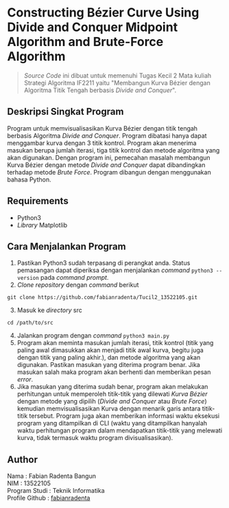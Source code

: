 # Constructing Bézier Curve Using Divide and Conquer Midpoint Algorithm and Brute-Force Algorithm
> *Source Code* ini dibuat untuk memenuhi Tugas Kecil 2 Mata kuliah Strategi Algoritma IF2211 yaitu "Membangun Kurva Bézier dengan Algoritma Titik Tengah berbasis *Divide and Conquer*".

## Deskripsi Singkat Program
Program untuk memvisualisasikan Kurva Bézier dengan titik tengah berbasis Algoritma *Divide and Conquer*. Program dibatasi hanya dapat menggambar kurva dengan 3 titik kontrol. Program akan menerima masukan berupa jumlah iterasi, tiga titik kontrol dan metode algoritma yang akan digunakan. Dengan program ini, pemecahan masalah membangun Kurva Bézier dengan metode *Divide and Conquer* dapat dibandingkan terhadap metode *Brute Force*. Program dibangun dengan menggunakan bahasa Python.

## Requirements
- Python3 
- *Library* Matplotlib

## Cara Menjalankan Program
1. Pastikan Python3 sudah terpasang di perangkat anda. Status pemasangan dapat diperiksa dengan menjalankan *command* `python3 --version` pada *command prompt*.<br>
2. *Clone repository* dengan *command* berikut
```
git clone https://github.com/fabianradenta/Tucil2_13522105.git
``` 
3. Masuk ke *directory* src
```
cd /path/to/src
```
4. Jalankan program dengan *command* `python3 main.py` <br>
5. Program akan meminta masukan jumlah iterasi, titik kontrol (titik yang paling awal dimasukkan akan menjadi titik awal kurva, begitu juga dengan titik yang paling akhir.), dan metode algoritma yang akan digunakan. Pastikan masukan yang diterima program benar. Jika masukan salah maka program akan berhenti dan memberikan pesan *error*. <br>
6. Jika masukan yang diterima sudah benar, program akan melakukan perhitungan untuk memperoleh titik-titik yang dilewati *Kurva Bézier* dengan metode yang dipilih (*Divide and Conquer* atau *Brute Force*) kemudian memvisualisasikan Kurva dengan menarik garis antara titik-titik tersebut. Program juga akan memberikan informasi waktu eksekusi program yang ditampilkan di CLI (waktu yang ditampilkan hanyalah waktu perhitungan program dalam mendapatkan titik-titik yang melewati kurva, tidak termasuk waktu program divisualisasikan). <br>

## Author
Nama : Fabian Radenta Bangun<br>
NIM : 13522105<br>
Program Studi : Teknik Informatika<br>
Profile Github : [fabianradenta](github.com/fabianradenta)